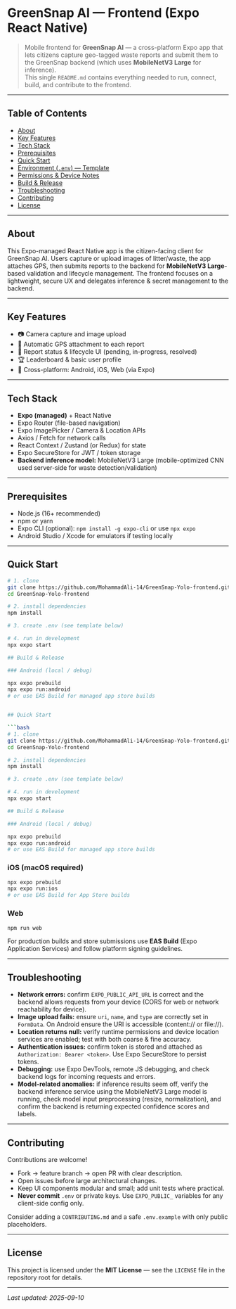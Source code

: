 # GreenSnap AI — Frontend (Expo React Native)

> Mobile frontend for **GreenSnap AI** — a cross-platform Expo app that lets citizens capture geo-tagged waste reports and submit them to the GreenSnap backend (which uses **MobileNetV3 Large** for inference).  
> This single `README.md` contains everything needed to run, connect, build, and contribute to the frontend.

---

## Table of Contents

- [About](#about)  
- [Key Features](#key-features)  
- [Tech Stack](#tech-stack)  
- [Prerequisites](#prerequisites)  
- [Quick Start](#quick-start)  
- [Environment (`.env`) — Template](#environment-env---template)  
- [Permissions & Device Notes](#permissions--device-notes)  
- [Build & Release](#build--release)  
- [Troubleshooting](#troubleshooting)  
- [Contributing](#contributing)  
- [License](#license)

---

## About

This Expo-managed React Native app is the citizen-facing client for GreenSnap AI. Users capture or upload images of litter/waste, the app attaches GPS, then submits reports to the backend for **MobileNetV3 Large**-based validation and lifecycle management. The frontend focuses on a lightweight, secure UX and delegates inference & secret management to the backend.

---

## Key Features

- 📷 Camera capture and image upload  
- 📍 Automatic GPS attachment to each report  
- 🔔 Report status & lifecycle UI (pending, in-progress, resolved)  
- 🏆 Leaderboard & basic user profile  
- 📱 Cross-platform: Android, iOS, Web (via Expo)

---

## Tech Stack

- **Expo (managed)** + React Native  
- Expo Router (file-based navigation)  
- Expo ImagePicker / Camera & Location APIs  
- Axios / Fetch for network calls  
- React Context / Zustand (or Redux) for state  
- Expo SecureStore for JWT / token storage  
- **Backend inference model:** MobileNetV3 Large (mobile-optimized CNN used server-side for waste detection/validation)

---

## Prerequisites

- Node.js (16+ recommended)  
- npm or yarn  
- Expo CLI (optional): `npm install -g expo-cli` or use `npx expo`  
- Android Studio / Xcode for emulators if testing locally

---

## Quick Start

```bash
# 1. clone
git clone https://github.com/MohammadAli-14/GreenSnap-Yolo-frontend.git
cd GreenSnap-Yolo-frontend

# 2. install dependencies
npm install

# 3. create .env (see template below)

# 4. run in development
npx expo start

## Build & Release

### Android (local / debug)

npx expo prebuild
npx expo run:android
# or use EAS Build for managed app store builds


## Quick Start

```bash
# 1. clone
git clone https://github.com/MohammadAli-14/GreenSnap-Yolo-frontend.git
cd GreenSnap-Yolo-frontend

# 2. install dependencies
npm install

# 3. create .env (see template below)

# 4. run in development
npx expo start

## Build & Release

### Android (local / debug)

npx expo prebuild
npx expo run:android
# or use EAS Build for managed app store builds
````

### iOS (macOS required)

```bash
npx expo prebuild
npx expo run:ios
# or use EAS Build for App Store builds
```

### Web

```bash
npm run web
```

For production builds and store submissions use **EAS Build** (Expo Application Services) and follow platform signing guidelines.

---

## Troubleshooting

* **Network errors:** confirm `EXPO_PUBLIC_API_URL` is correct and the backend allows requests from your device (CORS for web or network reachability for device).
* **Image upload fails:** ensure `uri`, `name`, and `type` are correctly set in `FormData`. On Android ensure the URI is accessible (content:// or file://).
* **Location returns null:** verify runtime permissions and device location services are enabled; test with both coarse & fine accuracy.
* **Authentication issues:** confirm token is stored and attached as `Authorization: Bearer <token>`. Use Expo SecureStore to persist tokens.
* **Debugging:** use Expo DevTools, remote JS debugging, and check backend logs for incoming requests and errors.
* **Model-related anomalies:** if inference results seem off, verify the backend inference service using the MobileNetV3 Large model is running, check model input preprocessing (resize, normalization), and confirm the backend is returning expected confidence scores and labels.

---

## Contributing

Contributions are welcome!

* Fork → feature branch → open PR with clear description.
* Open issues before large architectural changes.
* Keep UI components modular and small; add unit tests where practical.
* **Never commit** `.env` or private keys. Use `EXPO_PUBLIC_` variables for any client-side config only.

Consider adding a `CONTRIBUTING.md` and a safe `.env.example` with only public placeholders.

---

## License

This project is licensed under the **MIT License** — see the `LICENSE` file in the repository root for details.

---

*Last updated: 2025-09-10*


